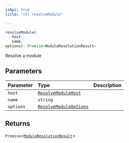 ```yaml
---
jsApi: true
title: "[F] resolveModule"

---
```

```ts
resolveModule(
   host, 
   name, 
options): Promise<ModuleResolutionResult>
```

Resolve a module

## Parameters

| Parameter | Type | Description |
| :------ | :------ | :------ |
| `host` | [`ResolveModuleHost`](../interfaces/ResolveModuleHost.md) |  |
| `name` | `string` |  |
| `options` | [`ResolveModuleOptions`](../interfaces/ResolveModuleOptions.md) |  |

## Returns

`Promise`<[`ModuleResolutionResult`](../type-aliases/ModuleResolutionResult.md)\>
